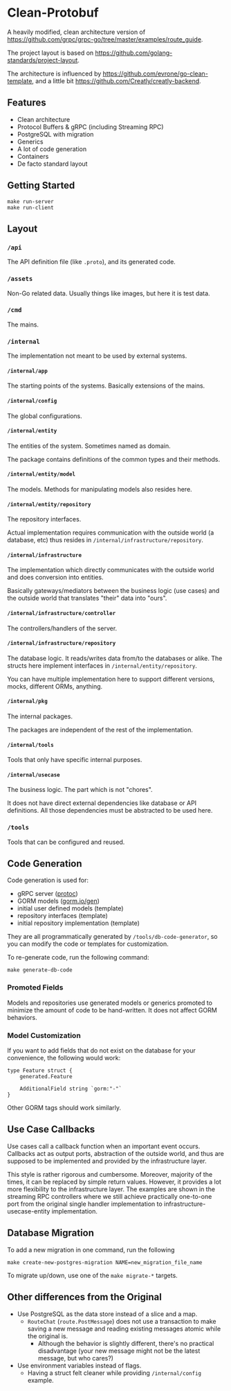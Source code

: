 # Clean-Protobuf

A heavily modified, clean architecture version of https://github.com/grpc/grpc-go/tree/master/examples/route_guide.

The project layout is based on https://github.com/golang-standards/project-layout.

The architecture is influenced by https://github.com/evrone/go-clean-template, and a little bit https://github.com/Creatly/creatly-backend.

## Features
- Clean architecture
- Protocol Buffers & gRPC (including Streaming RPC)
- PostgreSQL with migration
- Generics
- A lot of code generation
- Containers
- De facto standard layout

## Getting Started
```
make run-server
make run-client
```

## Layout
### `/api`
The API definition file (like `.proto`), and its generated code.

### `/assets`
Non-Go related data. Usually things like images, but here it is test data.

### `/cmd`
The mains.

### `/internal`
The implementation not meant to be used by external systems.

#### `/internal/app`
The starting points of the systems. Basically extensions of the mains.

#### `/internal/config`
The global configurations.

#### `/internal/entity`
The entities of the system. Sometimes named as domain.

The package contains definitions of the common types and their methods.

#### `/internal/entity/model`
The models. Methods for manipulating models also resides here.

#### `/internal/entity/repository`
The repository interfaces.

Actual implementation requires communication with the outside world (a database, etc) thus resides in `/internal/infrastructure/repository`.

#### `/internal/infrastructure`
The implementation which directly communicates with the outside world and does conversion into entities.

Basically gateways/mediators between the business logic (use cases) and the outside world that translates "their" data into "ours".

#### `/internal/infrastructure/controller`
The controllers/handlers of the server.

#### `/internal/infrastructure/repository`
The database logic. It reads/writes data from/to the databases or alike. The structs here implement interfaces in `/internal/entity/repository`.

You can have multiple implementation here to support different versions, mocks, different ORMs, anything.

#### `/internal/pkg`
The internal packages.

The packages are independent of the rest of the implementation.

#### `/internal/tools`
Tools that only have specific internal purposes.

#### `/internal/usecase`
The business logic. The part which is not "chores".

It does not have direct external dependencies like database or API definitions. All those dependencies must be abstracted to be used here.

### `/tools`
Tools that can be configured and reused.

## Code Generation
Code generation is used for:

- gRPC server ([protoc](https://github.com/protocolbuffers/protobuf))
- GORM models ([gorm.io/gen](gorm.io/gen))
- initial user defined models (template)
- repository interfaces (template)
- initial repository implementation (template)

They are all programmatically generated by `/tools/db-code-generator`, so you can modify the code or templates for customization.

To re-generate code, run the following command:
```
make generate-db-code
```

### Promoted Fields
Models and repositories use generated models or generics promoted to minimize the amount of code to be hand-written.
It does not affect GORM behaviors.

### Model Customization
If you want to add fields that do not exist on the database for your convenience, the following would work:

```
type Feature struct {
	generated.Feature

    AdditionalField string `gorm:"-"`
}
```

Other GORM tags should work similarly.

## Use Case Callbacks
Use cases call a callback function when an important event occurs. Callbacks act as output ports, abstraction of the outside world, and thus are supposed to be implemented and provided by the infrastructure layer.

This style is rather rigorous and cumbersome. Moreover, majority of the times, it can be replaced by simple return values. However, it provides a lot more flexibility to the infrastructure layer. The examples are shown in the streaming RPC controllers where we still achieve practically one-to-one port from the original single handler implementation to infrastructure-usecase-entity implementation.

## Database Migration
To add a new migration in one command, run the following
```
make create-new-postgres-migration NAME=new_migration_file_name
```

To migrate up/down, use one of the `make migrate-*` targets.

## Other differences from the Original
- Use PostgreSQL as the data store instead of a slice and a map.
    - `RouteChat` (`route.PostMessage`) does not use a transaction to make saving a new message and reading existing messages atomic while the original is.
        - Although the behavior is slightly different, there's no practical disadvantage (your new message might not be the latest message, but who cares?)
- Use environment variables instead of flags.
    - Having a struct felt cleaner while providing `/internal/config` example.
